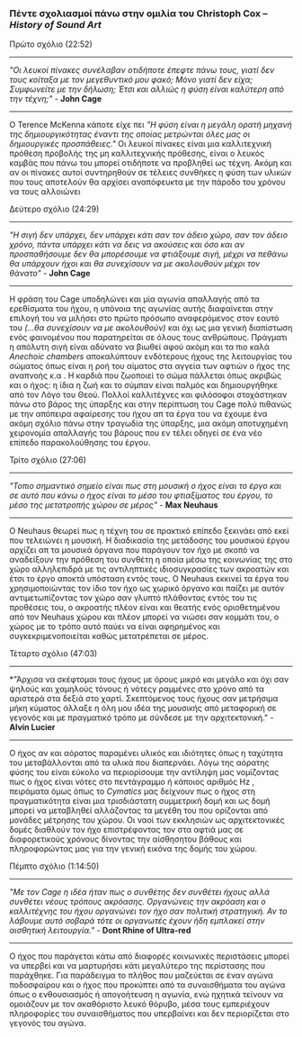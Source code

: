 ### Πέντε σχολιασμοί πάνω στην ομιλία του Christoph Cox – *History of Sound Art* 


Πρώτο σχόλιο (22:52) 
***
*"Οι λευκοί πίνακες συνέλαβαν οτιδήποτε έπεφτε πάνω τους, γιατί δεν τους κοίταξα με τον μεγεθυντικό μου φακό; 
Μόνο γιατί δεν είχα; Συμφωνείτε με την δήλωση; Έτσι και αλλιώς η φύση είναι καλύτερη από την τέχνη;"* - **John Cage**
***
Ο Terence McKenna κάποτε είχε πει *"Η φύση είναι η μεγάλη ορατή μηχανή της δημιουργικότητας έναντι της οποίας μετρώνται 
όλες μας οι δημιουργικές προσπάθειες."* 
Οι λευκοί πίνακες είναι μια καλλιτεχνική πρόθεση προβολής της μη καλλιτεχνικής πρόθεσης, είναι ο λευκός καμβάς που πάνω του μπορεί 
οτιδήποτε να προβληθεί ως τέχνη. Ακόμη και αν οι πίνακες αυτοί συντηρηθούν σε τέλειες συνθήκες η φύση των υλικών που τους αποτελούν 
θα αρχίσει αναπόφευκτα με την πάροδο του χρόνου να τους αλλοιώνει


Δεύτερο σχόλιο (24:29)
***
*"H σιγή δεν υπάρχει, δεν υπάρχει κάτι σαν τον άδειο χώρο, σαν τον άδειο χρόνο, πάντα υπάρχει κάτι να δεις να ακούσεις και 
όσο και αν προσπαθήσουμε δεν θα μπορέσουμε να φτιάξουμε σιγή, μέχρι να πεθάνω θα υπάρχουν ήχοι και θα συνεχίσουν να με ακολουθούν 
μέχρι τον θάνατο"* - **John Cage**
***
Η φράση του Cage υποδηλώνει και μία αγωνία απαλλαγής από τα ερεθίσματα του ήχου, η υπόνοια της αγωνίας αυτής διαφαίνεται στην επιλογή του 
να μιλήσει στο πρώτο πρόσωπο αναφερόμενος στον εαυτό του *(...θα συνεχίσουν να με ακολουθούν)* και όχι ως μια γενική διαπίστωση ενός φαινομένου
που παρατηρείται σε όλους τους ανθρώπους. Πράγματι η απόλυτη σιγή είναι αδύνατο να βιωθεί αφού ακόμη και τα πιο καλά *Anechoic chambers* 
αποκαλύπτουν ενδότερους ήχους της λειτουργίας του σώματος όπως είναι η ροή του αίματος στα αγγεία των αφτιών ο ήχος της αναπνοής κ.α . 
Η καρδιά που ζωοποιεί το σώμα πάλλεται όπως ακριβώς και ο ήχος: η ίδια η ζωή και το σύμπαν είναι παλμός και δημιουργήθηκε από τον Λόγο του Θεού. 
Πολλοί καλλιτέχνες και φιλόσοφοι στοχάστηκαν πάνω στο βάρος της ύπαρξης και στην περίπτωση του Cage πολύ πιθανώς με την απόπειρα αφαίρεσης του 
ήχου απ τα έργα του να έχουμε ένα ακόμη σχόλιο πάνω στην τραγωδία της ύπαρξης, μια ακόμη αποτυχημένη χειρονομία απαλλαγής του βάρους που εν τέλει οδηγεί σε 
ένα νέο επίπεδο παρακολούθησης του έργου. 

Τρίτο σχόλιο (27:06)
***
*"Τοπιο σημαντικό σημείο είναι πως στη μουσική ο ήχος είναι το έργο και σε αυτό που κάνω ο ήχος είναι το μέσο του φτιαξίματος του έργου, 
το μέσο της μετατροπής χώρου σε μέρος"* - **Max Neuhaus**
***
Ο Neuhaus θεωρεί πως η τέχνη του σε πρακτικό επίπεδο ξεκινάει από εκεί που τελειώνει η μουσική. H διαδικασία της μετάδοσης του μουσικού έργου 
αρχίζει απ τα μουσικά όργανα που παράγουν τον ήχο με σκοπό να αναδείξουν την πρόθεση του συνθέτη η οποία μέσω της κοινωνίας της στο χώρο αλληλεπιδρά 
με τις αντιληπτικές ιδιοσυγκρασίες των ακροατών και έτσι το έργο αποκτά υπόσταση εντός τους. Ο Neuhaus εκκινεί τα έργα του χρησιμοποιώντας τον ίδιο τον ήχο 
ως χωρικό όργανο και παίζει με αυτόν αντιμετωπίζοντας τον χώρο σαν γλυπτό πλάθοντας εντός του τις προθέσεις του, ο ακροατής πλέον είναι και θεατής ενός
οριοθετημένου από τον Neuhaus χώρου και πλέον μπορεί να νιώσει σαν κομμάτι του, ο χώρος με το τρόπο αυτό παύει να είναι αφηρημένος και συγκεκριμενοποιείται
καθώς μετατρέπεται σε μέρος. 

Τέταρτο σχόλιο (47:03)
***
*"Άρχισα να σκέφτομαι τους ήχους με όρους μικρό και μεγάλο και όχι σαν ψηλούς και χαμηλούς τόνους ή νότεςγ ραμμένες στο χρόνο από τα αριστερά στα δεξιά στο χαρτί. 
Σκεπτόμενος τους ήχους σαν μετρήσιμα μήκη κύματος άλλαξε η όλη μου ιδέα της μουσικής από μεταφορική σε γεγονός και με πραγματικό τρόπο με σύνδεσε με την αρχιτεκτονική." - **Alvin Lucier**
***
Ο ήχος αν και αόρατος παραμένει υλικός και ιδιότητες όπως η ταχύτητα του μεταβάλλονται από τα υλικά που διαπερνάει. Λόγω της αόρατης φύσης του είναι εύκολο να περιορίσουμε 
την αντίληψη μας νομίζοντας πως ο ήχος είναι νότες στο πεντάγραμμο ή κάποιος αριθμός Hz , πειράματα όμως όπως το *Cymatics* μας δείχνουν πως ο ήχος στη πραγματικότητα είναι μια τρισδιάστατη 
συμμετρική δομή και ως δομή μπορεί να μεταβληθεί αλλάζοντας τα μεγέθη του που ορίζονται από μονάδες μέτρησης του χώρου. 
Οι ναοί των εκκλησιών ως αρχιτεκτονικές δομές διαθλούν τον ήχο επιστρέφοντας τον στα αφτιά μας σε διαφορετικούς χρόνους δίνοντας την αίσθησητου βάθους και πληροφορώντας μας για την 
γενική εικόνα της δομής του χώρου. 

Πέμπτο σχόλιο (1:14:50)
***
*"Με τον Cage η ιδέα ήταν πως ο συνθέτης δεν συνθέτει ήχους αλλά συνθέτει νέους τρόπους ακρόασης. Οργανώνεις την ακρόαση και ο καλλιτέχνης του ήχου οργανώνει τον ήχο σαν πολιτική στρατηγική. 
Αν το λάβουμε αυτό σοβαρά τότε οι οργανωτές έχουν ήδη εμπλακεί στην αισθητική λειτουργία."* - **Dont Rhine of Ultra-red**
***
Ο ήχος που παράγεται κάτω από διαφορές κοινωνικές περιστάσεις μπορεί να υπερβεί και να μαρτυρήσει κάτι μεγαλύτερο της περίστασης που παράχθηκε. Για παράδειγμα το πλήθος που μαζεύεται σε έναν 
αγώνα ποδοσφαίρου και ο ήχος που προκύπτει από τα συναισθήματα του αγώνα όπως ο ενθουσιασμός ή απογοήτευση η αγωνία, ενώ ηχητικά τείνουν να ομοιάζουν με τον ακαθόριστο λευκό θόρυβο, μέσα τους 
εμπεριέχουν πληροφορίες του συναισθήματος που υπερβαίνει και δεν περιορίζεται στο γεγονός του αγώνα.    
